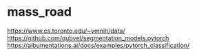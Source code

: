 # mass_road
https://www.cs.toronto.edu/~vmnih/data/
https://github.com/qubvel/segmentation_models.pytorch
https://albumentations.ai/docs/examples/pytorch_classification/
